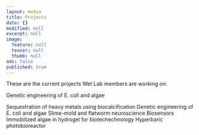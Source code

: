 ```yaml
---
layout: media
title: Projects
date: {}
modified: null
excerpt: null
image: 
  feature: null
  teaser: null
  thumb: null
ads: false
published: true
---
```


These are the current projects Wet Lab members are working on:

Genetic engineering of E. coli and algae

Sequestration of heavy metals using biocalcification
Genetic engineering of E. coli and algae
Slime-mold and flatworm neuroscience
Biosensors
Immobilized algae in hydrogel for biotechechnology
Hyperbaric photobioreactor
